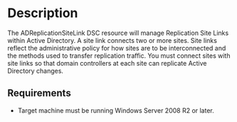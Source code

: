 # Description

The ADReplicationSiteLink DSC resource will manage Replication Site Links within Active Directory. A site link connects two or more sites. Site links reflect the administrative policy for how sites are to be interconnected and the methods used to transfer replication traffic. You must connect sites with site links so that domain controllers at each site can replicate Active Directory changes.

## Requirements

* Target machine must be running Windows Server 2008 R2 or later.
